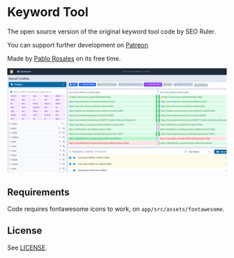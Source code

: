 # Keyword Tool

The open source version of the original keyword tool code by SEO Ruler.

You can support further development on [Patreon](https://www.patreon.com/_pablodev)

Made by [Pablo Rosales](http://github.com/pablorosales) on its free time.

![Screenshot](./screenshot.png)

## Requirements

Code requires fontawesome icons to work, on `app/src/assets/fontawesome`.


## License

See [LICENSE](LICENSE).
